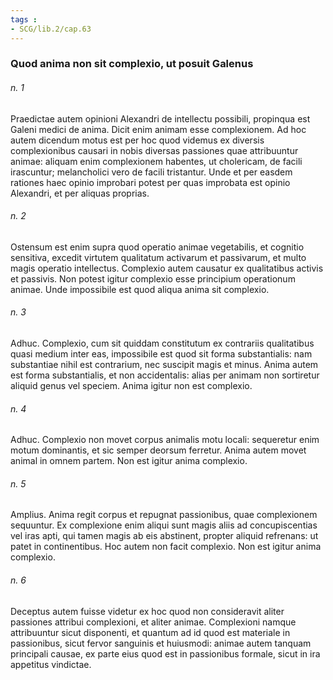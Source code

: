 ```yaml
---
tags : 
- SCG/lib.2/cap.63
---
```


### Quod anima non sit complexio, ut posuit Galenus

###### n. 1
Praedictae autem opinioni Alexandri de intellectu possibili, propinqua est Galeni medici de anima. Dicit enim animam esse complexionem. Ad hoc autem dicendum motus est per hoc quod videmus ex diversis complexionibus causari in nobis diversas passiones quae attribuuntur animae: aliquam enim complexionem habentes, ut cholericam, de facili irascuntur; melancholici vero de facili tristantur. Unde et per easdem rationes haec opinio improbari potest per quas improbata est opinio Alexandri, et per aliquas proprias.

###### n. 2
Ostensum est enim supra quod operatio animae vegetabilis, et cognitio sensitiva, excedit virtutem qualitatum activarum et passivarum, et multo magis operatio intellectus. Complexio autem causatur ex qualitatibus activis et passivis. Non potest igitur complexio esse principium operationum animae. Unde impossibile est quod aliqua anima sit complexio.

###### n. 3
Adhuc. Complexio, cum sit quiddam constitutum ex contrariis qualitatibus quasi medium inter eas, impossibile est quod sit forma substantialis: nam substantiae nihil est contrarium, nec suscipit magis et minus. Anima autem est forma substantialis, et non accidentalis: alias per animam non sortiretur aliquid genus vel speciem. Anima igitur non est complexio.

###### n. 4
Adhuc. Complexio non movet corpus animalis motu locali: sequeretur enim motum dominantis, et sic semper deorsum ferretur. Anima autem movet animal in omnem partem. Non est igitur anima complexio.

###### n. 5
Amplius. Anima regit corpus et repugnat passionibus, quae complexionem sequuntur. Ex complexione enim aliqui sunt magis aliis ad concupiscentias vel iras apti, qui tamen magis ab eis abstinent, propter aliquid refrenans: ut patet in continentibus. Hoc autem non facit complexio. Non est igitur anima complexio.

###### n. 6
Deceptus autem fuisse videtur ex hoc quod non consideravit aliter passiones attribui complexioni, et aliter animae. Complexioni namque attribuuntur sicut disponenti, et quantum ad id quod est materiale in passionibus, sicut fervor sanguinis et huiusmodi: animae autem tanquam principali causae, ex parte eius quod est in passionibus formale, sicut in ira appetitus vindictae.

